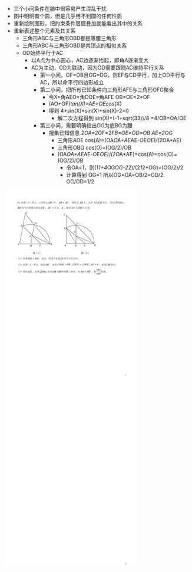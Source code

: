 - 三个小问条件在脑中很容易产生混乱干扰
- 图中明明有个圆，但是几乎用不到圆的任何性质
- 重新绘制图形，把约束条件层层叠加就能看出其中的关系
- 重新表述整个元素及其关系
  - 三角形ABC与三角形OBD都是等腰三角形
  - 三角形ABC与三角形OBD是共顶点的相似关系
  - OD始终平行于AC
    - 以A点为中心圆心，AC边逐渐抬起，即角A逐渐变大
    - AC为主动，OD为联动，因为OD需要跟随AC维持平行关系
      - 第一小问，OF=OB且OG=DG，则EF与CD平行，加上OD平行与AC，所以命平行四边形成立
      - 第二小问，把所有已知条件向三角形AFE与三角形OFG聚合
        - 令X=角AEO=角DOE=角AFE OB=OE=2*OF
        -  (AO+OF)*tan(X)=AE=OE*cos(X)
        - 得到 4*sin(X)*sin(X)+sin(X)-2=0
          - 解二次方程得到 sin(X)=(-1+sqrt(33))/8 =4/OB=OA/OE
      - 第三小问，需要明确指出OG为底BG为腰
        - 搜集已知信息 2*OA=2*OF=2*FB=OE=OD=OB AE=2*OG
          - 三角形AOE cos(A)=(OA*OA+AE*AE-OE*OE)/(2*OA*AE)
          - 三角形OBG cos(O)=(OG/2)/OB
          - (OA*OA+AE*AE-OE*OE)/(2*OA*AE)=cos(A)=cos(O)=(OG/2)/OB
            - 令OA=1，则(1*1+4*OG*OG-2*2)/(2*1*2*OG)=(OG/2)/2
            - 计算得到 OG=1  所以OG=OA=OB/2=OD/2  OG/OD=1/2
  
![question.png](question.png)